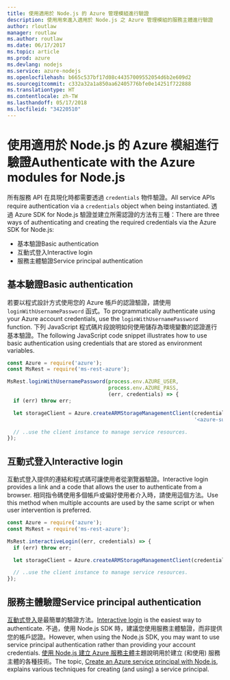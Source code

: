 ```yaml
---
title: 使用適用於 Node.js 的 Azure 管理模組進行驗證
description: 使用用來進入適用於 Node.js 之 Azure 管理模組的服務主體進行驗證
author: rloutlaw
manager: routlaw
ms.author: routlaw
ms.date: 06/17/2017
ms.topic: article
ms.prod: azure
ms.devlang: nodejs
ms.service: azure-nodejs
ms.openlocfilehash: b665c537bf17d08c44357009552054d6b2e609d2
ms.sourcegitcommit: c332a32a1a850aa62405776bfe0e14251f722888
ms.translationtype: HT
ms.contentlocale: zh-TW
ms.lasthandoff: 05/17/2018
ms.locfileid: "34220510"
---
```

# <a name="authenticate-with-the-azure-modules-for-nodejs"></a><span data-ttu-id="51af5-103">使用適用於 Node.js 的 Azure 模組進行驗證</span><span class="sxs-lookup"><span data-stu-id="51af5-103">Authenticate with the Azure modules for Node.js</span></span> 

<span data-ttu-id="51af5-104">所有服務 API 在具現化時都需要透過 `credentials` 物件驗證。</span><span class="sxs-lookup"><span data-stu-id="51af5-104">All service APIs require authentication via a `credentials` object when being instantiated.</span></span> <span data-ttu-id="51af5-105">透過 Azure SDK for Node.js 驗證並建立所需認證的方法有三種：</span><span class="sxs-lookup"><span data-stu-id="51af5-105">There are three ways of authenticating and creating the required credentials via the Azure SDK for Node.js:</span></span> 

- <span data-ttu-id="51af5-106">基本驗證</span><span class="sxs-lookup"><span data-stu-id="51af5-106">Basic authentication</span></span>
- <span data-ttu-id="51af5-107">互動式登入</span><span class="sxs-lookup"><span data-stu-id="51af5-107">Interactive login</span></span>
- <span data-ttu-id="51af5-108">服務主體驗證</span><span class="sxs-lookup"><span data-stu-id="51af5-108">Service principal authentication</span></span>

## <a name="basic-authentication"></a><span data-ttu-id="51af5-109">基本驗證</span><span class="sxs-lookup"><span data-stu-id="51af5-109">Basic authentication</span></span>

<span data-ttu-id="51af5-110">若要以程式設計方式使用您的 Azure 帳戶的認證驗證，請使用 `loginWithUsernamePassword` 函式。</span><span class="sxs-lookup"><span data-stu-id="51af5-110">To programmatically authenticate using your Azure account credentials, use the `loginWithUsernamePassword` function.</span></span> <span data-ttu-id="51af5-111">下列 JavaScript 程式碼片段說明如何使用儲存為環境變數的認證進行基本驗證。</span><span class="sxs-lookup"><span data-stu-id="51af5-111">The following JavaScript code snippet illustrates how to use basic authentication using credentials that are stored as environment variables.</span></span> 

```javascript
const Azure = require('azure');
const MsRest = require('ms-rest-azure');

MsRest.loginWithUsernamePassword(process.env.AZURE_USER, 
                                 process.env.AZURE_PASS, 
                                 (err, credentials) => {
  if (err) throw err;

  let storageClient = Azure.createARMStorageManagementClient(credentials, 
                                                             '<azure-subscription-id>');

  // ..use the client instance to manage service resources.
});
```

## <a name="interactive-login"></a><span data-ttu-id="51af5-112">互動式登入</span><span class="sxs-lookup"><span data-stu-id="51af5-112">Interactive login</span></span>

<span data-ttu-id="51af5-113">互動式登入提供的連結和程式碼可讓使用者從瀏覽器驗證。</span><span class="sxs-lookup"><span data-stu-id="51af5-113">Interactive login provides a link and a code that allows the user to authenticate from a browser.</span></span> <span data-ttu-id="51af5-114">相同指令碼使用多個帳戶或偏好使用者介入時，請使用這個方法。</span><span class="sxs-lookup"><span data-stu-id="51af5-114">Use this method when multiple accounts are used by the same script or when user intervention is preferred.</span></span>

```javascript
const Azure = require('azure');
const MsRest = require('ms-rest-azure');

MsRest.interactiveLogin((err, credentials) => {
  if (err) throw err;

  let storageClient = Azure.createARMStorageManagementClient(credentials, '<azure-subscription-id>');

  // ..use the client instance to manage service resources.
});
```

## <a name="service-principal-authentication"></a><span data-ttu-id="51af5-115">服務主體驗證</span><span class="sxs-lookup"><span data-stu-id="51af5-115">Service principal authentication</span></span>

<span data-ttu-id="51af5-116">[互動式登入](#interactive-login)是最簡單的驗證方法。</span><span class="sxs-lookup"><span data-stu-id="51af5-116">[Interactive login](#interactive-login) is the easiest way to authenticate.</span></span> <span data-ttu-id="51af5-117">不過，使用 Node.js SDK 時，建議您使用服務主體驗證，而非提供您的帳戶認證。</span><span class="sxs-lookup"><span data-stu-id="51af5-117">However, when using the Node.js SDK, you may want to use service principal authentication rather than providing your account credentials.</span></span> <span data-ttu-id="51af5-118">[使用 Node.js 建立 Azure 服務主體](./node-sdk-azure-authenticate-principal.md)主題說明用於建立 (和使用) 服務主體的各種技術。</span><span class="sxs-lookup"><span data-stu-id="51af5-118">The topic, [Create an Azure service principal with Node.js](./node-sdk-azure-authenticate-principal.md), explains various techniques for creating (and using) a service principal.</span></span> 